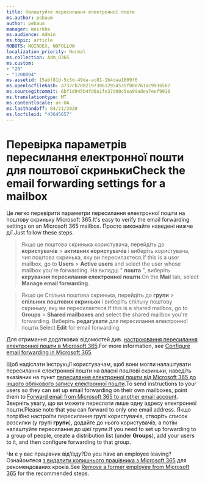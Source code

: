 ```yaml
---
title: Налаштуйте пересилання електронної пошти
ms.author: pebaum
author: pebaum
manager: mnirkhe
ms.audience: Admin
ms.topic: article
ROBOTS: NOINDEX, NOFOLLOW
localization_priority: Normal
ms.collection: Adm_O365
ms.custom:
- "20"
- "1200004"
ms.assetid: 15abf81d-5c5d-49da-ac81-1b4daa1809f6
ms.openlocfilehash: a737cb708219730612954535f000761ac99365b2
ms.sourcegitcommit: 6bf1d945b4fd6a1fe37d00c5ea99adea7eef9910
ms.translationtype: MT
ms.contentlocale: uk-UA
ms.lasthandoff: 04/21/2020
ms.locfileid: "43645657"
---
```

# <a name="check-the-email-forwarding-settings-for-a-mailbox"></a><span data-ttu-id="daba9-102">Перевірка параметрів пересилання електронної пошти для поштової скриньки</span><span class="sxs-lookup"><span data-stu-id="daba9-102">Check the email forwarding settings for a mailbox</span></span>

<span data-ttu-id="daba9-103">Це легко перевірити параметри пересилання електронної пошти на поштову скриньку Microsoft 365.</span><span class="sxs-lookup"><span data-stu-id="daba9-103">It's easy to verify the email forwarding settings on an Microsoft 365 mailbox.</span></span> <span data-ttu-id="daba9-104">Просто виконайте наведені нижче дії.</span><span class="sxs-lookup"><span data-stu-id="daba9-104">Just follow these steps.</span></span>
  
> <span data-ttu-id="daba9-105">Якщо це поштова скринька користувача, перейдіть до **користувачів** \> **активних користувачів** і виберіть користувача, чия поштова скринька, яку ви пересилаєтеся.</span><span class="sxs-lookup"><span data-stu-id="daba9-105">If this is a user mailbox, go to **Users** \> **Active users** and select the user whose mailbox you're forwarding.</span></span> <span data-ttu-id="daba9-106">На вкладці " **пошта** ", виберіть **керування пересилання електронної пошти**.</span><span class="sxs-lookup"><span data-stu-id="daba9-106">On the **Mail** tab, select **Manage email forwarding**.</span></span>

> <span data-ttu-id="daba9-107">Якщо це Спільна поштова скринька, перейдіть до **групи** \> **спільних поштових скриньок** і виберіть спільну поштову скриньку, яку ви пересилаєтеся.</span><span class="sxs-lookup"><span data-stu-id="daba9-107">If this is a shared mailbox, go to **Groups** \> **Shared mailboxes** and select the shared mailbox you're forwarding.</span></span> <span data-ttu-id="daba9-108">Виберіть **редагувати** для пересилання електронної пошти.</span><span class="sxs-lookup"><span data-stu-id="daba9-108">Select **Edit** for email forwarding.</span></span>

<span data-ttu-id="daba9-109">Для отримання додаткових відомостей див. [настроювання пересилання електронної пошти в Microsoft 365](https://docs.microsoft.com/office365/admin/email/configure-email-forwarding).</span><span class="sxs-lookup"><span data-stu-id="daba9-109">For more information, see [Configure email forwarding in Microsoft 365](https://docs.microsoft.com/office365/admin/email/configure-email-forwarding).</span></span>
  
<span data-ttu-id="daba9-110">Щоб надіслати інструкції користувачам, щоб вони могли налаштувати пересилання електронної пошти на власні поштові скриньки, наведіть вказівник на пункт [пересилання електронної пошти від Microsoft 365 до іншого облікового запису електронної пошти](https://support.office.com/article/Forward-email-from-Office-365-to-another-email-account-1ed4ee1e-74f8-4f53-a174-86b748ff6a0e).</span><span class="sxs-lookup"><span data-stu-id="daba9-110">To send instructions to your users so they can set up email forwarding on their own mailboxes, point them to [Forward email from Microsoft 365 to another email account](https://support.office.com/article/Forward-email-from-Office-365-to-another-email-account-1ed4ee1e-74f8-4f53-a174-86b748ff6a0e).</span></span> <span data-ttu-id="daba9-111">Зверніть увагу, що ви можете переслати лише одну адресу електронної пошти.</span><span class="sxs-lookup"><span data-stu-id="daba9-111">Please note that you can forward to only one email address.</span></span> <span data-ttu-id="daba9-112">Якщо потрібно настроїти пересилання групі користувачів, створіть список розсилки (у групі **групи**), додайте до нього користувачів, а потім налаштуйте пересилання до цієї групи.</span><span class="sxs-lookup"><span data-stu-id="daba9-112">If you need to set up forwarding to a group of people, create a distribution list (under **Groups**), add your users to it, and then configure forwarding to that group.</span></span>
  
<span data-ttu-id="daba9-113">Чи є у вас працівник від'їзду?</span><span class="sxs-lookup"><span data-stu-id="daba9-113">Do you have an employee leaving?</span></span> <span data-ttu-id="daba9-114">Ознайомтеся [з видалити колишнього працівника з Microsoft 365](https://docs.microsoft.com/office365/admin/add-users/remove-former-employee) для рекомендованих кроків.</span><span class="sxs-lookup"><span data-stu-id="daba9-114">See [Remove a former employee from Microsoft 365](https://docs.microsoft.com/office365/admin/add-users/remove-former-employee) for the recommended steps.</span></span>